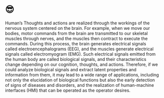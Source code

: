 # 😎
Human’s Thoughts and actions are realized through the workings of the nervous system centered on the brain. For example, when we move our bodies, motor commands from the brain are transmitted to our skeletal muscles through nerves, and the muscles then contract to execute the commands. During this process, the brain generates electrical signals called electroencephalograms (EEG), and the muscles generate electrical signals called electromyogram (EMG). Such electrical signals emitted from the human body are called biological signals, and their characteristics change depending on our cognition, thoughts, and actions. Therefore, if we could analyze biological signals and extract latent properties and information from them, it may lead to a wide range of applications, including not only the elucidation of biological functions but also the early detection of signs of diseases and disorders, and the realization of human-machine interfaces (HMI) that can be operated as the operator desires.
